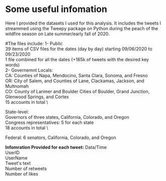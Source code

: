 # Some useful infomation

Here I provided the datasets I used for this analysis. It includes the tweets I streammed using the Tweepy package on Python during the peach of the wildfire season on Late summer/early fall of 2020.

#The files include:
1- Public \
  39 items of CSV files for the dates (day by day) starting 09/06/2020 to 09/23/2020 \
  1 file combined for all the dates (+185k of tweets with the desired key words) \
2- Governemnt
  Locals: \
  CA: Counties of Napa, Mendocino, Santa Clara, Sonoma, and Fresno \
  OR: City of Salem, and Counties of Lane, Clackamas, Jackson, and Multnomah \
  CO: County of Larimer and Boulder Cities of Boulder, Grand Junction, Glenwood Springs, and Cortex \
  15 accounts in total \
  
  State-level: \
  Governors of three states, California, Colorado, and Oregon \
  Congress representatives: 5 for each state \
  18 accounts in total \
  
  Federal: 6 senators, California, Colorado, and Oregon
  
  **Infomration Provided for each tweet:**
 Data/Time \
 UserID \
 UserName \
 Tweet's text \
 Number of retweets \
 Number of likes
